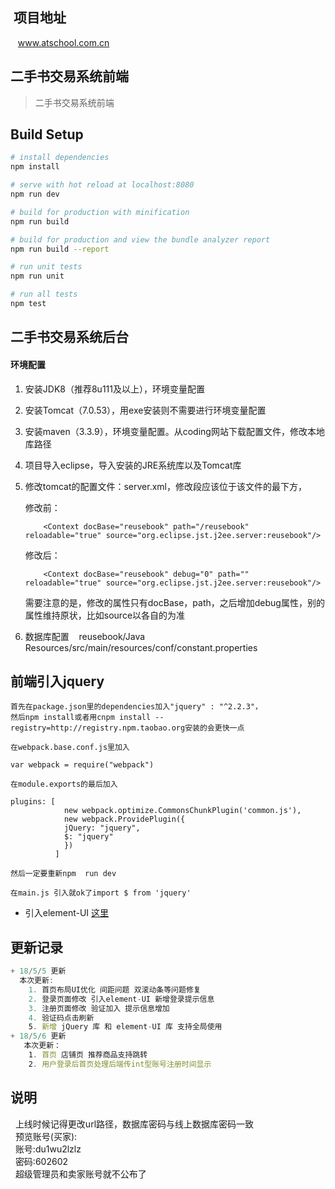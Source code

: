 ##  项目地址
    www.atschool.com.cn
    
## 二手书交易系统前端

> 二手书交易系统前端

## Build Setup

``` bash
# install dependencies
npm install

# serve with hot reload at localhost:8080
npm run dev

# build for production with minification
npm run build

# build for production and view the bundle analyzer report
npm run build --report

# run unit tests
npm run unit

# run all tests
npm test
```
## 二手书交易系统后台

#### 环境配置

1. 安装JDK8（推荐8u111及以上），环境变量配置

2. 安装Tomcat（7.0.53），用exe安装则不需要进行环境变量配置

3. 安装maven（3.3.9），环境变量配置。从coding网站下载配置文件，修改本地库路径

4. 项目导入eclipse，导入安装的JRE系统库以及Tomcat库

5.
    修改tomcat的配置文件：server.xml，修改段应该位于该文件的最下方，
    
    修改前：
    ```
        <Context docBase="reusebook" path="/reusebook" reloadable="true" source="org.eclipse.jst.j2ee.server:reusebook"/>
    ```
    修改后：    
    ```
        <Context docBase="reusebook" debug="0" path="" reloadable="true" source="org.eclipse.jst.j2ee.server:reusebook"/>
    ```

    需要注意的是，修改的属性只有docBase，path，之后增加debug属性，别的属性维持原状，比如source以各自的为准
 6. 数据库配置
    reusebook/Java Resources/src/main/resources/conf/constant.properties


## 前端引入jquery 
```
首先在package.json里的dependencies加入"jquery" : "^2.2.3"，
然后npm install或者用cnpm install --registry=http://registry.npm.taobao.org安装的会更快一点  

在webpack.base.conf.js里加入   

var webpack = require("webpack")  

在module.exports的最后加入

plugins: [
            new webpack.optimize.CommonsChunkPlugin('common.js'),
            new webpack.ProvidePlugin({
            jQuery: "jquery",
            $: "jquery"
            })
          ]

然后一定要重新npm  run dev  

在main.js 引入就ok了import $ from 'jquery'  
```
+ 引入element-UI
[这里](https://jingyan.baidu.com/article/a17d5285c85acb8098c8f204.html)

## 更新记录
```js
+ 18/5/5 更新
  本次更新:  
    1. 首页布局UI优化 间距问题 双滚动条等问题修复
    2. 登录页面修改 引入element-UI 新增登录提示信息
    3. 注册页面修改 验证加入 提示信息增加
    4. 验证码点击刷新 
    5. 新增 jQuery 库 和 element-UI 库 支持全局使用 
+ 18/5/6 更新
   本次更新：
    1. 首页 店铺页 推荐商品支持跳转
    2. 用户登录后首页处理后端传int型账号注册时间显示
```

## 说明
   上线时候记得更改url路径，数据库密码与线上数据库密码一致  
   预览账号(买家):   
   账号:du1wu2lzlz  
   密码:602602  
   超级管理员和卖家账号就不公布了  
   
   
